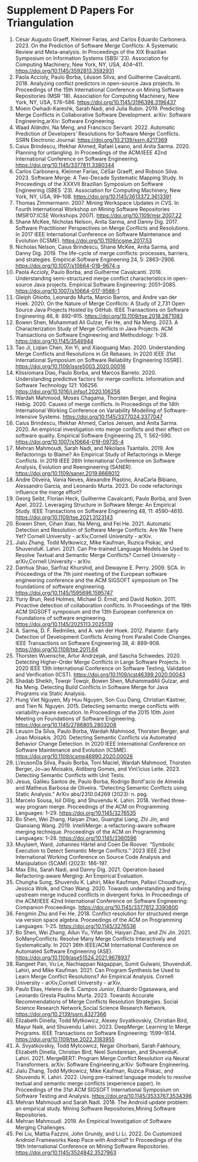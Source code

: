 # Supplement D   Papers For Triangulation

1. César Augusto Graeff, Kleinner Farias, and Carlos Eduardo Carbonera. 2023. On the Prediction of Software Merge Conflicts: A Systematic Review and Meta-analysis. In Proceedings of the XIX Brazilian Symposium on Information Systems (SBSI '23). Association for Computing Machinery, New York, NY, USA, 404–411. https://doi.org/10.1145/3592813.3592931
2. Paola Accioly, Paulo Borba, Léuson Silva, and Guilherme Cavalcanti. 2018. Analyzing conflict predictors in open-source Java projects. In Proceedings of the 15th International Conference on Mining Software Repositories (MSR '18). Association for Computing Machinery, New York, NY, USA, 576–586. https://doi.org/10.1145/3196398.3196437
3. Moein Owhadi-Kareshk, Sarah Nadi, and Julia Rubin. 2019. Predicting Merge Conflicts in Collaborative Software Development. arXiv: Software Engineering,arXiv: Software Engineering.
4. Waad Aldndni, Na Meng, and Francisco Servant. 2022. Automatic Prediction of Developers’ Resolutions for Software Merge Conflicts. SSRN Electronic Journal. https://doi.org/10.2139/ssrn.4217369
5. Caius Brindescu, Iftekhar Ahmed, Rafael Leano, and Anita Sarma. 2020. Planning for untangling. In Proceedings of the ACM/IEEE 42nd International Conference on Software Engineering. https://doi.org/10.1145/3377811.3380344
6. Carlos Carbonera, Kleinner Farias, CéSar Graeff, and Robson Silva. 2023. Software Merge: A Two-Decade Systematic Mapping Study. In Proceedings of the XXXVII Brazilian Symposium on Software Engineering (SBES '23). Association for Computing Machinery, New York, NY, USA, 99–108. https://doi.org/10.1145/3613372.3613391
7. Thomas Zimmermann. 2007. Mining Workspace Updates in CVS. In Fourth International Workshop on Mining Software Repositories (MSR’07:ICSE Workshops 2007). https://doi.org/10.1109/msr.2007.22
8. Shane McKee, Nicholas Nelson, Anita Sarma, and Danny Dig. 2017. Software Practitioner Perspectives on Merge Conflicts and Resolutions. In 2017 IEEE International Conference on Software Maintenance and Evolution (ICSME). https://doi.org/10.1109/icsme.2017.53
9. Nicholas Nelson, Caius Brindescu, Shane McKee, Anita Sarma, and Danny Dig. 2019. The life-cycle of merge conflicts: processes, barriers, and strategies. Empirical Software Engineering 24, 5: 2863–2906. https://doi.org/10.1007/s10664-018-9674-x
10. Paola Accioly, Paulo Borba, and Guilherme Cavalcanti. 2018. Understanding semi-structured merge conflict characteristics in open-source Java projects. Empirical Software Engineering: 2051–2085. https://doi.org/10.1007/s10664-017-9586-1
11. Gleiph Ghiotto, Leonardo Murta, Marcio Barros, and Andre van der Hoek. 2020. On the Nature of Merge Conflicts: A Study of 2,731 Open Source Java Projects Hosted by GitHub. IEEE Transactions on Software Engineering 46, 8: 892–915. https://doi.org/10.1109/tse.2018.2871083
12. Bowen Shen, Muhammad Ali Gulzar, Fei He, and Na Meng. 2023. A Characterization Study of Merge Conflicts in Java Projects. ACM Transactions on Software Engineering and Methodology: 1–28. https://doi.org/10.1145/3546944
13. Tao Ji, Liqian Chen, Xin Yi, and Xiaoguang Mao. 2020. Understanding Merge Conflicts and Resolutions in Git Rebases. In 2020 IEEE 31st International Symposium on Software Reliability Engineering (ISSRE). https://doi.org/10.1109/issre5003.2020.00016
14. Klissiomara Dias, Paulo Borba, and Marcos Barreto. 2020. Understanding predictive factors for merge conflicts. Information and Software Technology 121: 106256. https://doi.org/10.1016/j.infsof.2020.106256
15. Wardah Mahmood, Moses Chagama, Thorsten Berger, and Regina Hebig. 2020. Causes of merge conflicts. In Proceedings of the 14th International Working Conference on Variability Modelling of Software-Intensive Systems. https://doi.org/10.1145/3377024.3377047
16. Caius Brindescu, Iftekhar Ahmed, Carlos Jensen, and Anita Sarma. 2020. An empirical investigation into merge conflicts and their effect on software quality. Empirical Software Engineering 25, 1: 562–590. https://doi.org/10.1007/s10664-019-09735-4
17. Mehran Mahmoudi, Sarah Nadi, and Nikolaos Tsantalis. 2019. Are Refactorings to Blame? An Empirical Study of Refactorings in Merge Conflicts. In 2019 IEEE 26th International Conference on Software Analysis, Evolution and Reengineering (SANER). https://doi.org/10.1109/saner.2019.8668012
18. Andre Oliveira, Vania Neves, Alexandre Plastino, AnaCarla Bibiano, Alessandro Garcia, and Leonardo Murta. 2023. Do code refactorings influence the merge effort?
19. Georg Seibt, Florian Heck, Guilherme Cavalcanti, Paulo Borba, and Sven Apel. 2022. Leveraging Structure in Software Merge: An Empirical Study. IEEE Transactions on Software Engineering 48, 11: 4590–4610. https://doi.org/10.1109/tse.2021.3123143
20. Bowen Shen, Cihan Xiao, Na Meng, and Fei He. 2021. Automatic Detection and Resolution of Software Merge Conflicts: Are We There Yet? Cornell University - arXiv,Cornell University - arXiv.
21. Jialu Zhang, Todd Mytkowicz, Mike Kaufman, Ruzica Piskac, and ShuvenduK. Lahiri. 2021. Can Pre-trained Language Models be Used to Resolve Textual and Semantic Merge Conflicts? Cornell University - arXiv,Cornell University - arXiv.
22. Danhua Shao, Sarfraz Khurshid, and Dewayne E. Perry. 2009. SCA. In Proceedings of the 7th joint meeting of the European software engineering conference and the ACM SIGSOFT symposium on The foundations of software engineering. https://doi.org/10.1145/1595696.1595747
23. Yuriy Brun, Reid Holmes, Michael D. Ernst, and David Notkin. 2011. Proactive detection of collaboration conflicts. In Proceedings of the 19th ACM SIGSOFT symposium and the 13th European conference on Foundations of software engineering. https://doi.org/10.1145/2025113.2025139
24. A. Sarma, D. F. Redmiles, and A. van der Hoek. 2012. Palantir: Early Detection of Development Conflicts Arising from Parallel Code Changes. IEEE Transactions on Software Engineering 38, 4: 889–908. https://doi.org/10.1109/tse.2011.64
25. Thorsten Wuensche, Artur Andrzejak, and Sascha Schwedes. 2020. Detecting Higher-Order Merge Conflicts in Large Software Projects. In 2020 IEEE 13th International Conference on Software Testing, Validation and Verification (ICST). https://doi.org/10.1109/icst46399.2020.00043
26. Shadab Sheikh, Towqir Towqir, Bowen Shen, MuhammadAli Gulzar, and Na Meng. Detecting Build Conflicts in Software Merge for Java Programs via Static Analysis.
27. Hung Viet Nguyen, My Huu Nguyen, Son Cuu Dang, Christian Kästner, and Tien N. Nguyen. 2015. Detecting semantic merge conflicts with variability-aware execution. In Proceedings of the 2015 10th Joint Meeting on Foundations of Software Engineering. https://doi.org/10.1145/2786805.2803208
28. Leuson Da Silva, Paulo Borba, Wardah Mahmood, Thorsten Berger, and Joao Moisakis. 2020. Detecting Semantic Conflicts via Automated Behavior Change Detection. In 2020 IEEE International Conference on Software Maintenance and Evolution (ICSME). https://doi.org/10.1109/icsme46990.2020.00026
29. L\’eusonDa Silva, Paulo Borba, Toni Maciel, Wardah Mahmood, Thorsten Berger, Jo\~ao Moisakis, Aldiberg Gomes, and Vin\’icius Leite. 2023. Detecting Semantic Conflicts with Unit Tests.
30. Jesus, Galileu Santos de, Paulo Borba, Rodrigo Bonif'acio de Almeida and Matheus Barbosa de Oliveira. “Detecting Semantic Conflicts using Static Analysis.” ArXiv abs/2310.04269 (2023): n. pag.
31. Marcelo Sousa, Isil Dillig, and Shuvendu K. Lahiri. 2018. Verified three-way program merge. Proceedings of the ACM on Programming Languages: 1–29. https://doi.org/10.1145/3276535
32. Bo Shen, Wei Zhang, Haiyan Zhao, Guangtai Liang, Zhi Jin, and Qianxiang Wang. 2019. IntelliMerge: a refactoring-aware software merging technique. Proceedings of the ACM on Programming Languages: 1–28. https://doi.org/10.1145/3360596
33. Muylaert, Ward, Johannes Härtel and Coen De Roover. “Symbolic Execution to Detect Semantic Merge Conflicts.” 2023 IEEE 23rd International Working Conference on Source Code Analysis and Manipulation (SCAM) (2023): 186-197.
34. Max Ellis, Sarah Nadi, and Danny Dig. 2021. Operation-based Refactoring-aware Merging: An Empirical Evaluation.
35. Chungha Sung, Shuvendu K. Lahiri, Mike Kaufman, Pallavi Choudhury, Jessica Wolk, and Chao Wang. 2020. Towards understanding and fixing upstream merge induced conflicts in divergent forks. In Proceedings of the ACM/IEEE 42nd International Conference on Software Engineering: Companion Proceedings. https://doi.org/10.1145/3377812.3390800
36. Fengmin Zhu and Fei He. 2018. Conflict resolution for structured merge via version space algebra. Proceedings of the ACM on Programming Languages: 1–25. https://doi.org/10.1145/3276536
37. Bo Shen, Wei Zhang, Ailun Yu, Yifan Shi, Haiyan Zhao, and Zhi Jin. 2021. SoManyConflicts: Resolve Many Merge Conflicts Interactively and Systematically. In 2021 36th IEEE/ACM International Conference on Automated Software Engineering (ASE). https://doi.org/10.1109/ase51524.2021.9678937
38. Rangeet Pan, Vu Le, Nachiappan Nagappan, Sumit Gulwani, ShuvenduK. Lahiri, and Mike Kaufman. 2021. Can Program Synthesis be Used to Learn Merge Conflict Resolutions? An Empirical Analysis. Cornell University - arXiv,Cornell University - arXiv.
39. Paulo Elias, Heleno  de S. Campos Junior, Eduardo Ogasawara, and Leonardo  Gresta Paulino Murta. 2023. Towards Accurate Recommendations of Merge Conflicts Resolution Strategies. Social Science Research Network,Social Science Research Network. https://doi.org/10.2139/ssrn.4327366
40. Elizabeth Dinella, Todd Mytkowicz, Alexey Svyatkovskiy, Christian Bird, Mayur Naik, and Shuvendu Lahiri. 2023. DeepMerge: Learning to Merge Programs. IEEE Transactions on Software Engineering: 1599–1614. https://doi.org/10.1109/tse.2022.3183955
41. A. Svyatkovskiy, Todd Mytcowicz, Negar Ghorbani, Sarah Fakhoury, Elizabeth Dinella, Christian Bird, Neel Sundaresan, and ShuvenduK. Lahiri. 2021. MergeBERT: Program Merge Conflict Resolution via Neural Transformers. arXiv: Software Engineering,arXiv: Software Engineering.
42. Jialu Zhang, Todd Mytkowicz, Mike Kaufman, Ruzica Piskac, and Shuvendu K. Lahiri. 2022. Using pre-trained language models to resolve textual and semantic merge conflicts (experience paper). In Proceedings of the 31st ACM SIGSOFT International Symposium on Software Testing and Analysis. https://doi.org/10.1145/3533767.3534396
43. Mehran Mahmoudi and Sarah Nadi. 2018. The Android update problem: an empirical study. Mining Software Repositories,Mining Software Repositories.
44. Mehran Mahmoudi. 2019. An Empirical Investigation of Software Merging Challenges.
45. Pei Liu, Mattia Fazzini, John Grundy, and Li Li. 2022. Do Customized Android Frameworks Keep Pace with Android? In Proceedings of the 19th International Conference on Mining Software Repositories. https://doi.org/10.1145/3524842.3527963
